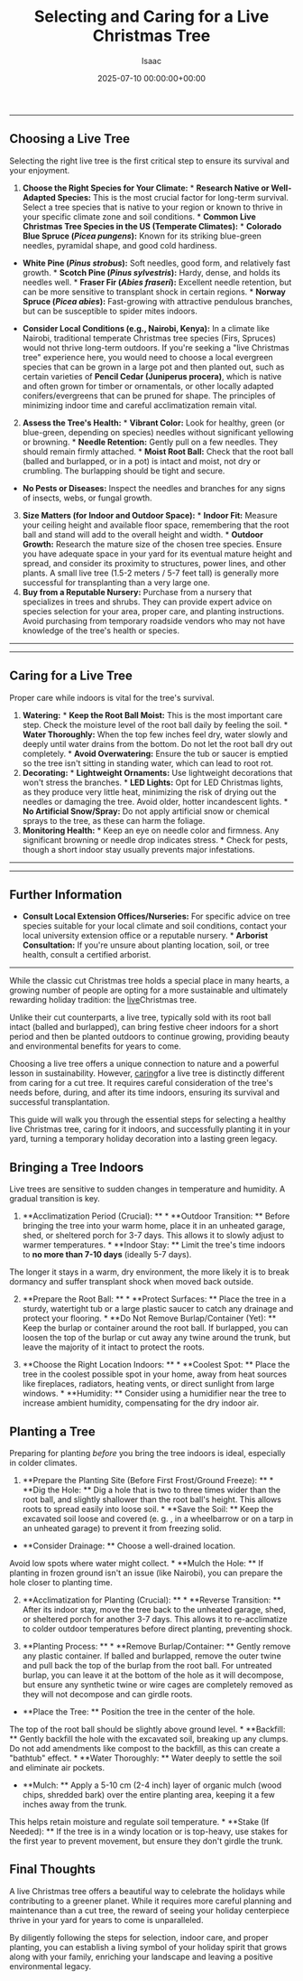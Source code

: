 ﻿---
title: Selecting and Caring for a Live Christmas Tree
description: While the classic cut Christmas tree holds a special place in many hearts, a growing number of people are opting for a more sustainable and ultimately...
slug: /selecting-and-caring-for-a-live-christmas-tree/
date: 2025-07-10 00:00:00+00:00
lastmod: 2025-07-10 00:00:00+03:00
author: Isaac
categories:

- Guides

- Gardening
tags:

- guides

- caring

- live
layout: post
---
---

## Choosing a Live Tree
Selecting the right live tree is the first critical step to ensure its survival and your enjoyment.
1. **Choose the Right Species for Your Climate:** * **Research Native or Well-Adapted Species:** This is the most crucial factor for long-term survival. Select a tree species that is native to your region or known to thrive in your specific climate zone and soil conditions. * **Common Live Christmas Tree Species in the US (Temperate Climates):** * **Colorado Blue Spruce (*Picea pungens*):** Known for its striking blue-green needles, pyramidal shape, and good cold hardiness.

* **White Pine (*Pinus strobus*):** Soft needles, good form, and relatively fast growth. * **Scotch Pine (*Pinus sylvestris*):** Hardy, dense, and holds its needles well. * **Fraser Fir (*Abies fraseri*):** Excellent needle retention, but can be more sensitive to transplant shock in certain regions. * **Norway Spruce (*Picea abies*):** Fast-growing with attractive pendulous branches, but can be susceptible to spider mites indoors.

* **Consider Local Conditions (e.g., Nairobi, Kenya):** In a climate like Nairobi, traditional temperate Christmas tree species (Firs, Spruces) would not thrive long-term outdoors.
If you're seeking a "live Christmas tree" experience here, you would need to choose a local evergreen species that can be grown in a large pot and then planted out, such as certain varieties of **Pencil Cedar (Juniperus procera)**, which is native and often grown for timber or ornamentals, or other locally adapted conifers/evergreens that can be pruned for shape. The principles of minimizing indoor time and careful acclimatization remain vital.
2. **Assess the Tree's Health:** * **Vibrant Color:** Look for healthy, green (or blue-green, depending on species) needles without significant yellowing or browning. * **Needle Retention:** Gently pull on a few needles. They should remain firmly attached. * **Moist Root Ball:** Check that the root ball (balled and burlapped, or in a pot) is intact and moist, not dry or crumbling. The burlapping should be tight and secure.

* **No Pests or Diseases:** Inspect the needles and branches for any signs of insects, webs, or fungal growth.
3. **Size Matters (for Indoor and Outdoor Space):** * **Indoor Fit:** Measure your ceiling height and available floor space, remembering that the root ball and stand will add to the overall height and width. * **Outdoor Growth:** Research the mature size of the chosen tree species. Ensure you have adequate space in your yard for its eventual mature height and spread, and consider its proximity to structures, power lines, and other plants.
A small live tree (1.5-2 meters / 5-7 feet tall) is generally more successful for transplanting than a very large one.
4.  **Buy from a Reputable Nursery:** Purchase from a nursery that specializes in trees and shrubs. They can provide expert advice on species selection for your area, proper care, and planting instructions. Avoid purchasing from temporary roadside vendors who may not have knowledge of the tree's health or species.
---
---

## Caring for a Live Tree
Proper care while indoors is vital for the tree's survival.
1.  **Watering:** * **Keep the Root Ball Moist:** This is the most important care step. Check the moisture level of the root ball daily by feeling the soil. * **Water Thoroughly:** When the top few inches feel dry, water slowly and deeply until water drains from the bottom. Do not let the root ball dry out completely. * **Avoid Overwatering:** Ensure the tub or saucer is emptied so the tree isn't sitting in standing water, which can lead to root rot.
2.  **Decorating:** * **Lightweight Ornaments:** Use lightweight decorations that won't stress the branches. * **LED Lights:** Opt for LED Christmas lights, as they produce very little heat, minimizing the risk of drying out the needles or damaging the tree. Avoid older, hotter incandescent lights. * **No Artificial Snow/Spray:** Do not apply artificial snow or chemical sprays to the tree, as these can harm the foliage.
3.  **Monitoring Health:** * Keep an eye on needle color and firmness. Any significant browning or needle drop indicates stress. * Check for pests, though a short indoor stay usually prevents major infestations.
---
---

## Further Information

* **Consult Local Extension Offices/Nurseries:** For specific advice on tree species suitable for your local climate and soil conditions, contact your local university extension office or a reputable nursery. * **Arborist Consultation:** If you're unsure about planting location, soil, or tree health, consult a certified arborist.
---

While the classic cut Christmas tree holds a special place in many hearts, a growing number of people are opting for a more sustainable and ultimately rewarding holiday tradition: the [live](https://pestpolicy.com/best-streaming-devices-for-live-tv/)Christmas tree.

Unlike their cut counterparts, a live tree, typically sold with its root ball intact (balled and burlapped), can bring festive cheer indoors for a short period and then be planted outdoors to continue growing, providing beauty and environmental benefits for years to come.

Choosing a live tree offers a unique connection to nature and a powerful lesson in sustainability. However, [caring](https://pestpolicy.com/the-complete-guide-to-caring-for-a-cobalt-blue-tarantula/)for a live tree is distinctly different from caring for a cut tree. It requires careful consideration of the tree's needs before, during, and after its time indoors, ensuring its survival and successful transplantation.

This guide will walk you through the essential steps for selecting a healthy live Christmas tree, caring for it indoors, and successfully planting it in your yard, turning a temporary holiday decoration into a lasting green legacy.

##  Bringing a Tree Indoors

Live trees are sensitive to sudden changes in temperature and humidity. A gradual transition is key.

1. **Acclimatization Period (Crucial): ** * **Outdoor Transition: ** Before bringing the tree into your warm home, place it in an unheated garage, shed, or sheltered porch for 3-7 days. This allows it to slowly adjust to warmer temperatures. * **Indoor Stay: ** Limit the tree's time indoors to **no more than 7-10 days** (ideally 5-7 days).

The longer it stays in a warm, dry environment, the more likely it is to break dormancy and suffer transplant shock when moved back outside.

2. **Prepare the Root Ball: ** * **Protect Surfaces: ** Place the tree in a sturdy, watertight tub or a large plastic saucer to catch any drainage and protect your flooring. * **Do Not Remove Burlap/Container (Yet): ** Keep the burlap or container around the root ball. If burlapped, you can loosen the top of the burlap or cut away any twine around the trunk, but leave the majority of it intact to protect the roots.

3. **Choose the Right Location Indoors: ** * **Coolest Spot: ** Place the tree in the coolest possible spot in your home, away from heat sources like fireplaces, radiators, heating vents, or direct sunlight from large windows. * **Humidity: ** Consider using a humidifier near the tree to increase ambient humidity, compensating for the dry indoor air.

##  Planting a Tree

Preparing for planting *before* you bring the tree indoors is ideal, especially in colder climates.

1. **Prepare the Planting Site (Before First Frost/Ground Freeze): ** * **Dig the Hole: ** Dig a hole that is two to three times wider than the root ball, and slightly shallower than the root ball's height. This allows roots to spread easily into loose soil. * **Save the Soil: ** Keep the excavated soil loose and covered (e. g. , in a wheelbarrow or on a tarp in an unheated garage) to prevent it from freezing solid.

* **Consider Drainage: ** Choose a well-drained location.

Avoid low spots where water might collect. * **Mulch the Hole: ** If planting in frozen ground isn't an issue (like Nairobi), you can prepare the hole closer to planting time.

2. **Acclimatization for Planting (Crucial): ** * **Reverse Transition: ** After its indoor stay, move the tree back to the unheated garage, shed, or sheltered porch for another 3-7 days. This allows it to re-acclimatize to colder outdoor temperatures before direct planting, preventing shock.

3. **Planting Process: ** * **Remove Burlap/Container: ** Gently remove any plastic container. If balled and burlapped, remove the outer twine and pull back the top of the burlap from the root ball. For untreated burlap, you can leave it at the bottom of the hole as it will decompose, but ensure any synthetic twine or wire cages are completely removed as they will not decompose and can girdle roots.

* **Place the Tree: ** Position the tree in the center of the hole.

The top of the root ball should be slightly above ground level. * **Backfill: ** Gently backfill the hole with the excavated soil, breaking up any clumps. Do not add amendments like compost to the backfill, as this can create a "bathtub" effect. * **Water Thoroughly: ** Water deeply to settle the soil and eliminate air pockets.

* **Mulch: ** Apply a 5-10 cm (2-4 inch) layer of organic mulch (wood chips, shredded bark) over the entire planting area, keeping it a few inches away from the trunk.

This helps retain moisture and regulate soil temperature. * **Stake (If Needed): ** If the tree is in a windy location or is top-heavy, use stakes for the first year to prevent movement, but ensure they don't girdle the trunk.

##  Final Thoughts

A live Christmas tree offers a beautiful way to celebrate the holidays while contributing to a greener planet. While it requires more careful planning and maintenance than a cut tree, the reward of seeing your holiday centerpiece thrive in your yard for years to come is unparalleled.

By diligently following the steps for selection, indoor care, and proper planting, you can establish a living symbol of your holiday spirit that grows along with your family, enriching your landscape and leaving a positive environmental legacy.
